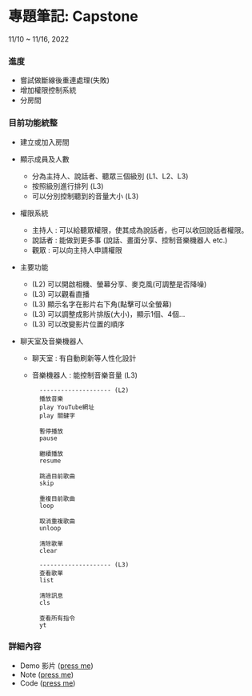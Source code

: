 # 專題筆記: Capstone
11/10 ~ 11/16, 2022

### 進度

- 嘗試做斷線後重連處理(失敗)
- 增加權限控制系統
- 分房間

### 目前功能統整

- 建立或加入房間

- 顯示成員及人數

    - 分為主持人、說話者、聽眾三個級別 (L1、L2、L3)
    - 按照級別進行排列 (L3)
    - 可以分別控制聽到的音量大小 (L3)

- 權限系統

    - 主持人 : 可以給聽眾權限，使其成為說話者，也可以收回說話者權限。
    - 說話者 : 能做到更多事 (說話、畫面分享、控制音樂機器人 etc.)
    - 觀眾 : 可以向主持人申請權限

- 主要功能

    - (L2) 可以開啟相機、螢幕分享、麥克風(可調整是否降噪)
    - (L3) 可以觀看直播 
    - (L3) 顯示名字在影片右下角(點擊可以全螢幕)
    - (L3) 可以調整成影片排版(大小)，顯示1個、4個...
    - (L3) 可以改變影片位置的順序
    
- 聊天室及音樂機器人

    - 聊天室 : 有自動刷新等人性化設計 
    - 音樂機器人 : 能控制音樂音量 (L3)
            
            -------------------- (L2)
            播放音樂
            play YouTube網址
            play 關鍵字
            
            暫停播放
            pause
            
            繼續播放
            resume
            
            跳過目前歌曲
            skip
            
            重複目前歌曲
            loop
            
            取消重複歌曲
            unloop
            
            清除歌單
            clear
            
            -------------------- (L3)
            查看歌單
            list
            
            清除訊息
            cls
    
            查看所有指令
            yt

### 詳細內容

- Demo 影片 ([press me](https://youtube.com/playlist?list=PL4Bl81xxXc5fY6oM2zCXmyQQEHVuhgm63))
- Note ([press me](https://hackmd.io/@wei06097/HJTCfD-Vi))
- Code ([press me](https://github.com/wei06097/Capstone-LiveStreaming))